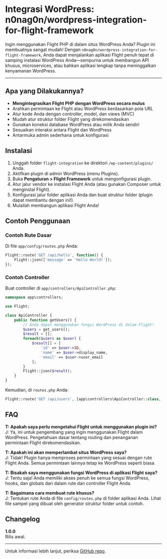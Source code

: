 # Integrasi WordPress: n0nag0n/wordpress-integration-for-flight-framework

Ingin menggunakan Flight PHP di dalam situs WordPress Anda? Plugin ini membuatnya sangat mudah! Dengan `n0nag0n/wordpress-integration-for-flight-framework`, Anda dapat menjalankan aplikasi Flight penuh tepat di samping instalasi WordPress Anda—sempurna untuk membangun API khusus, microservices, atau bahkan aplikasi lengkap tanpa meninggalkan kenyamanan WordPress.

---

## Apa yang Dilakukannya?

- **Mengintegrasikan Flight PHP dengan WordPress secara mulus**
- Arahkan permintaan ke Flight atau WordPress berdasarkan pola URL
- Atur kode Anda dengan controller, model, dan views (MVC)
- Mudah atur struktur folder Flight yang direkomendasikan
- Gunakan koneksi database WordPress atau milik Anda sendiri
- Sesuaikan interaksi antara Flight dan WordPress
- Antarmuka admin sederhana untuk konfigurasi

## Instalasi

1. Unggah folder `flight-integration` ke direktori `/wp-content/plugins/` Anda.
2. Aktifkan plugin di admin WordPress (menu Plugins).
3. Buka **Pengaturan > Flight Framework** untuk mengonfigurasi plugin.
4. Atur jalur vendor ke instalasi Flight Anda (atau gunakan Composer untuk menginstal Flight).
5. Konfigurasi jalur folder aplikasi Anda dan buat struktur folder (plugin dapat membantu dengan ini!).
6. Mulailah membangun aplikasi Flight Anda!

## Contoh Penggunaan

### Contoh Rute Dasar
Di file `app/config/routes.php` Anda:

```php
Flight::route('GET /api/hello', function() {
    Flight::json(['message' => 'Hello World!']);
});
```

### Contoh Controller

Buat controller di `app/controllers/ApiController.php`:

```php
namespace app\controllers;

use Flight;

class ApiController {
    public function getUsers() {
        // Anda dapat menggunakan fungsi WordPress di dalam Flight!
        $users = get_users();
        $result = [];
        foreach($users as $user) {
            $result[] = [
                'id' => $user->ID,
                'name' => $user->display_name,
                'email' => $user->user_email
            ];
        }
        Flight::json($result);
    }
}
```

Kemudian, di `routes.php` Anda:

```php
Flight::route('GET /api/users', [app\controllers\ApiController::class, 'getUsers']);
```

## FAQ

**T: Apakah saya perlu mengetahui Flight untuk menggunakan plugin ini?**  
J: Ya, ini untuk pengembang yang ingin menggunakan Flight dalam WordPress. Pengetahuan dasar tentang routing dan penanganan permintaan Flight direkomendasikan.

**T: Apakah ini akan memperlambat situs WordPress saya?**  
J: Tidak! Plugin hanya memproses permintaan yang sesuai dengan rute Flight Anda. Semua permintaan lainnya tetap ke WordPress seperti biasa.

**T: Bisakah saya menggunakan fungsi WordPress di aplikasi Flight saya?**  
J: Tentu saja! Anda memiliki akses penuh ke semua fungsi WordPress, hooks, dan globals dari dalam rute dan controller Flight Anda.

**T: Bagaimana cara membuat rute khusus?**  
J: Tentukan rute Anda di file `config/routes.php` di folder aplikasi Anda. Lihat file sampel yang dibuat oleh generator struktur folder untuk contoh.

## Changelog

**1.0.0**  
Rilis awal.

---

Untuk informasi lebih lanjut, periksa [GitHub repo](https://github.com/n0nag0n/wordpress-integration-for-flight-framework).